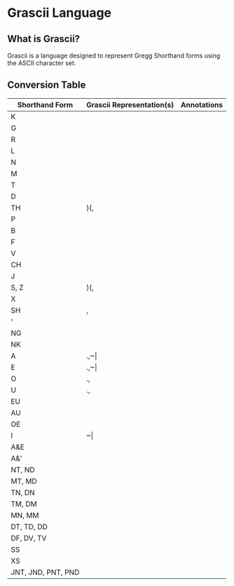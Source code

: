 
# Grascii Language

## What is Grascii?

Grascii is a language designed to represent Gregg Shorthand forms using the
ASCII character set.

## Conversion Table

Shorthand Form | Grascii Representation(s) | Annotations
---------------|---------------------------|------------
|K
|G
|R
|L
|N
|M
|T
|D
|TH | )(,
|P
|B
|F
|V
|CH
|J
|S, Z | )(,
|X
|SH | ,
|'
|NG
|NK
|A | .,~\|
|E | .,~\|
|O | .,
|U | .,
|EU
|AU
|OE
|I | ~\|
|A&E
|A&'
|NT, ND
|MT, MD
|TN, DN
|TM, DM
|MN, MM
|DT, TD, DD
|DF, DV, TV
|SS
|XS
|JNT, JND, PNT, PND
